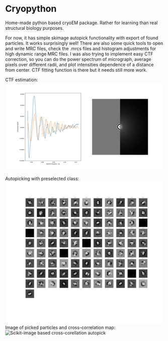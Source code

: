 # Cryopython
Home-made python based cryoEM package. Rather for learning than real structural biology purposes.

For now, it has simple skimage autopick functionality with export of found particles. It works surprisingly well!
There are also some quick tools to open and write MRC files, check the .mrcs files and histogram adjustments for high dynamic range MRC files. 
I was also trying to implement easy CTF correction, so you can do the power spectrum of micrograph, average pixels over different radii, and plot intensities dependence of a distance from center. CTF fitting function is there but it needs still more work.

CTF estimation:
![CTF fitting (kind of)](https://github.com/dzyla/Cryopython/blob/master/myplot.png)

Autopicking with preselected class:
![Super simple class selection](https://github.com/dzyla/Cryopython/blob/master/myplot1.png)
Image of picked particles and cross-correlation map:
![Scikit-image based cross-corellation autopick](https://github.com/dzyla/Cryopython/blob/master/myplot2.png)
